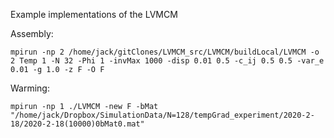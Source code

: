 Example implementations of the LVMCM

Assembly:
```
mpirun -np 2 /home/jack/gitClones/LVMCM_src/LVMCM/buildLocal/LVMCM -o 2 Temp 1 -N 32 -Phi 1 -invMax 1000 -disp 0.01 0.5 -c_ij 0.5 0.5 -var_e 0.01 -g 1.0 -z F -O F
```

Warming:

```
mpirun -np 1 ./LVMCM -new F -bMat "/home/jack/Dropbox/SimulationData/N=128/tempGrad_experiment/2020-2-18/2020-2-18(10000)0bMat0.mat"
```

